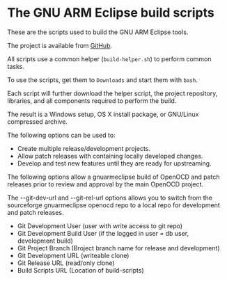 # The GNU ARM Eclipse build scripts

These are the scripts used to build the GNU ARM Eclipse tools.

The project is available from [GitHub](https://github.com/gnuarmeclipse/build-scripts).

All scripts use a common helper (`build-helper.sh`) to perform common tasks.

To use the scripts, get them to `Downloads` and start them with `bash`.

Each script will further download the helper script, the project repository, libraries, and all components required to perform the build.

The result is a Windows setup, OS X install package, or GNU/Linux compressed archive.

The following options can be used to:
- Create multiple release/development projects.
- Allow patch releases with containing locally developed changes.
- Develop and test new features until they are ready for upstreaming.


The following options allow a gnuarmeclipse build of OpenOCD and patch releases
prior to review and approval by the main OpenOCD project. 

The --git-dev-url and --git-rel-url options allows you to switch from the sourceforge gnuarmeclipse openocd repo to a local repo for development and patch releases.

- Git Development User (user with write access to git repo)
- Git Development Build User (if the logged in user = db user, development build)
- Git Project Branch (Broject branch name for release and development)
- Git Development URL (writeable clone)
- Git Release URL (read/only clone)
- Build Scripts URL (Location of build-scripts)

